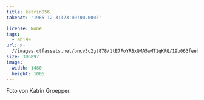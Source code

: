 ```yaml
---
title: katrin056
takenAt: '1985-12-31T23:00:00.000Z'

license: None
tags:
  - abi99
url: >-
  //images.ctfassets.net/bncv3c2gt878/1tE7FoYR8xQMA5wMT1qKRQ/19b063feeb86870711fa2ea3038b6209/katrin056_14691188502_o
size: 306897
image:
  width: 1480
  height: 1006
---
```


Foto von Katrin Groepper.
